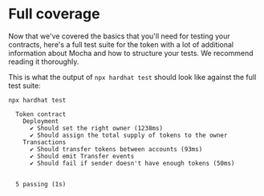 # Full coverage

Now that we've covered the basics that you'll need for testing your contracts, here's a full test suite for the token with a lot of additional information about Mocha and how to structure your tests. We recommend reading it thoroughly.

This is what the output of `npx hardhat test` should look like against the full test suite:

```script
npx hardhat test                                         

  Token contract
    Deployment
      ✔ Should set the right owner (1238ms)
      ✔ Should assign the total supply of tokens to the owner
    Transactions
      ✔ Should transfer tokens between accounts (93ms)
      ✔ Should emit Transfer events
      ✔ Should fail if sender doesn't have enough tokens (50ms)


  5 passing (1s)
```